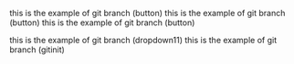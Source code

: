 this is the example of git branch (button)
this is the example of git branch (button)
this is the example of git branch (button)

this is the example of git branch (dropdown11)
this is the example of git branch (gitinit)

